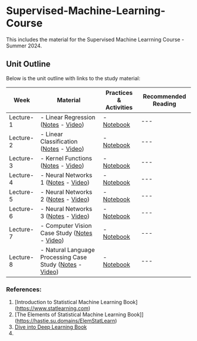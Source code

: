 # Supervised-Machine-Learning-Course
This includes the material for the Supervised Machine Learrning Course - Summer 2024.

## Unit Outline

Below is the unit outline with links to the study material:

| **Week**    | **Material**                                                                           | **Practices & Activities** | **Recommended Reading** |
|-------------|----------------------------------------------------------------------------------------|----------------------------|--------------------------|
| Lecture-1   | - Linear Regression ([Notes]() - [Video]())                                           | - [Notebook]()             | ---                      |
| Lecture-2   | - Linear Classification ([Notes]() - [Video]())                                       | - [Notebook]()             | ---                      |
| Lecture-3   | - Kernel Functions ([Notes]() - [Video]())                                            | - [Notebook]()             | ---                      |
| Lecture-4   | - Neural Networks 1 ([Notes]() - [Video]())                                           | - [Notebook]()             | ---                      |
| Lecture-5   | - Neural Networks 2 ([Notes]() - [Video]())                                           | - [Notebook]()             | ---                      |
| Lecture-6   | - Neural Networks 3 ([Notes]() - [Video]())                                           | - [Notebook]()             | ---                      |
| Lecture-7   | - Computer Vision Case Study ([Notes]() - [Video]())                                  | - [Notebook]()             | ---                      |
| Lecture-8   | - Natural Language Processing Case Study ([Notes]() - [Video]())                     | - [Notebook]()             | ---                      |


### References:
1. [Introduction to Statistical Machine Learning Book] (https://www.statlearning.com) 
2. [The Elements of Statistical Machine Learning Book]] (https://hastie.su.domains/ElemStatLearn)
3. [Dive into Deep Learning Book](https://d2l.ai)
4. 


